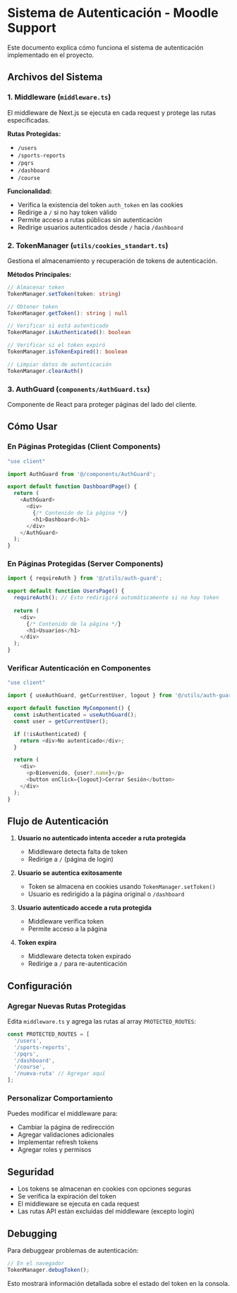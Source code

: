 # Sistema de Autenticación - Moodle Support

Este documento explica cómo funciona el sistema de autenticación implementado en el proyecto.

## Archivos del Sistema

### 1. Middleware (`middleware.ts`)
El middleware de Next.js se ejecuta en cada request y protege las rutas especificadas.

**Rutas Protegidas:**
- `/users`
- `/sports-reports`
- `/pqrs`
- `/dashboard`
- `/course`

**Funcionalidad:**
- Verifica la existencia del token `auth_token` en las cookies
- Redirige a `/` si no hay token válido
- Permite acceso a rutas públicas sin autenticación
- Redirige usuarios autenticados desde `/` hacia `/dashboard`

### 2. TokenManager (`utils/cookies_standart.ts`)
Gestiona el almacenamiento y recuperación de tokens de autenticación.

**Métodos Principales:**
```typescript
// Almacenar token
TokenManager.setToken(token: string)

// Obtener token
TokenManager.getToken(): string | null

// Verificar si está autenticado
TokenManager.isAuthenticated(): boolean

// Verificar si el token expiró
TokenManager.isTokenExpired(): boolean

// Limpiar datos de autenticación
TokenManager.clearAuth()
```

### 3. AuthGuard (`components/AuthGuard.tsx`)
Componente de React para proteger páginas del lado del cliente.

## Cómo Usar

### En Páginas Protegidas (Client Components)

```typescript
"use client"

import AuthGuard from '@/components/AuthGuard';

export default function DashboardPage() {
  return (
    <AuthGuard>
      <div>
        {/* Contenido de la página */}
        <h1>Dashboard</h1>
      </div>
    </AuthGuard>
  );
}
```

### En Páginas Protegidas (Server Components)

```typescript
import { requireAuth } from '@/utils/auth-guard';

export default function UsersPage() {
  requireAuth(); // Esto redirigirá automáticamente si no hay token
  
  return (
    <div>
      {/* Contenido de la página */}
      <h1>Usuarios</h1>
    </div>
  );
}
```

### Verificar Autenticación en Componentes

```typescript
"use client"

import { useAuthGuard, getCurrentUser, logout } from '@/utils/auth-guard';

export default function MyComponent() {
  const isAuthenticated = useAuthGuard();
  const user = getCurrentUser();

  if (!isAuthenticated) {
    return <div>No autenticado</div>;
  }

  return (
    <div>
      <p>Bienvenido, {user?.name}</p>
      <button onClick={logout}>Cerrar Sesión</button>
    </div>
  );
}
```

## Flujo de Autenticación

1. **Usuario no autenticado intenta acceder a ruta protegida**
   - Middleware detecta falta de token
   - Redirige a `/` (página de login)

2. **Usuario se autentica exitosamente**
   - Token se almacena en cookies usando `TokenManager.setToken()`
   - Usuario es redirigido a la página original o `/dashboard`

3. **Usuario autenticado accede a ruta protegida**
   - Middleware verifica token
   - Permite acceso a la página

4. **Token expira**
   - Middleware detecta token expirado
   - Redirige a `/` para re-autenticación

## Configuración

### Agregar Nuevas Rutas Protegidas

Edita `middleware.ts` y agrega las rutas al array `PROTECTED_ROUTES`:

```typescript
const PROTECTED_ROUTES = [
  '/users',
  '/sports-reports', 
  '/pqrs',
  '/dashboard',
  '/course',
  '/nueva-ruta' // Agregar aquí
];
```

### Personalizar Comportamiento

Puedes modificar el middleware para:
- Cambiar la página de redirección
- Agregar validaciones adicionales
- Implementar refresh tokens
- Agregar roles y permisos

## Seguridad

- Los tokens se almacenan en cookies con opciones seguras
- Se verifica la expiración del token
- El middleware se ejecuta en cada request
- Las rutas API están excluidas del middleware (excepto login)

## Debugging

Para debuggear problemas de autenticación:

```typescript
// En el navegador
TokenManager.debugToken();
```

Esto mostrará información detallada sobre el estado del token en la consola. 